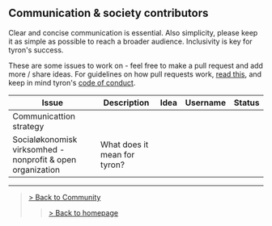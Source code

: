 ## Communication & society contributors
Clear and concise communication is essential. Also simplicity, please keep it as simple as possible to reach a broader audience. Inclusivity is key for tyron's success.

These are some issues to work on - feel free to make a pull request and add more / share ideas. For guidelines on how pull requests work, [read this](https://github.com/tyronNetwork/tyron/blob/master/CONTRIBUTING.md), and keep in mind tyron's [code of conduct](https://github.com/tyronNetwork/tyron/blob/master/CODE_OF_CONDUCT.md).

| Issue | Description | Idea | Username | Status |
|---|---|---|---|---|
| Communicattion strategy |
| Socialøkonomisk virksomhed - nonprofit & open organization | What does it mean for tyron? |

---

> <a href="/community"> > Back to Community </a>
>> <a href="/"> > Back to homepage </a>
